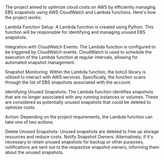 The project aimed to optimize cloud costs on AWS by efficiently managing EBS snapshots using AWS CloudWatch and Lambda functions. Here's how the project works:

Lambda Function Setup: A Lambda function is created using Python. This function will be responsible for identifying and managing unused EBS snapshots.

Integration with CloudWatch Events: The Lambda function is configured to be triggered by CloudWatch events. CloudWatch is used to schedule the execution of the Lambda function at regular intervals, allowing for automated snapshot management.

Snapshot Monitoring: Within the Lambda function, the boto3 library is utilized to interact with AWS services. Specifically, the function scans through the list of EBS snapshots associated with the account.

Identifying Unused Snapshots: The Lambda function identifies snapshots that are no longer associated with any running instances or volumes. These are considered as potentially unused snapshots that could be deleted to optimize costs.

Action: Depending on the project requirements, the Lambda function can take one of two actions:

Delete Unused Snapshots: Unused snapshots are deleted to free up storage resources and reduce costs.
Notify Snapshot Owners: Alternatively, if it's necessary to retain unused snapshots for backup or other purposes, notifications are sent out to the respective snapshot owners, informing them about the unused snapshots.
